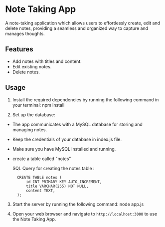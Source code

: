# Note Taking App
A note-taking application which allows users to effortlessly create, edit and delete notes, providing a seamless and organized way to capture and manages thoughts.

## Features

- Add notes with titles and content.
- Edit existing notes.
- Delete notes.


## Usage

1. Install the required dependencies by running the following command in your terminal:  npm install


2. Set up the database:
- The app communicates with a MySQL database for storing and managing notes.
- Keep the credentials of your database in index.js file.
- Make sure you have MySQL installed and running.
- create a table called "notes"
  
    SQL Query for creating the notes table :
  
        CREATE TABLE notes (
            id INT PRIMARY KEY AUTO_INCREMENT,
            title VARCHAR(255) NOT NULL,
            content TEXT,
        );


3. Start the server by running the following command:  node app.js

4. Open your web browser and navigate to `http://localhost:3000` to use the Note Taking App.
